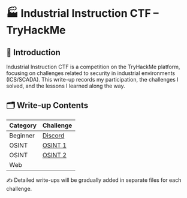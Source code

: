 # 🏭 Industrial Instruction CTF – TryHackMe

## 📌 Introduction
Industrial Instruction CTF is a competition on the TryHackMe platform, focusing on challenges related to security in industrial environments (ICS/SCADA).
This write-up records my participation, the challenges I solved, and the lessons I learned along the way.

## 🗂️ Write-up Contents
| Category  | Challenge |
|-----------|-----------|
| Beginner  | [Discord](./Beginner/Discord.md) |
| OSINT     | [OSINT 1](./OSINT/OSINT-1.md) |
| OSINT     | [OSINT 2](./OSINT/OSINT-2.md) |
| Web       | [](./web/.md) |





✍️ Detailed write-ups will be gradually added in separate files for each challenge.
